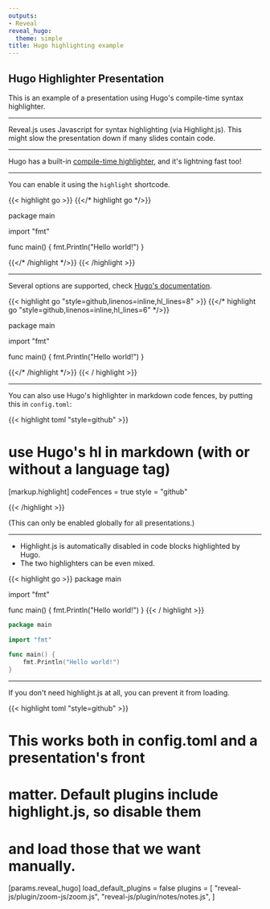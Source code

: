 ```yaml
---
outputs:
- Reveal
reveal_hugo:
  theme: simple
title: Hugo highlighting example
---
```


## Hugo Highlighter Presentation

This is an example of a presentation using Hugo's compile-time syntax highlighter.

---

Reveal.js uses Javascript for syntax highlighting (via Highlight.js). This might slow the presentation down if many slides contain code.

---

Hugo has a built-in [compile-time highlighter](https://gohugo.io/content-management/syntax-highlighting/), and it's lightning fast too!

---

You can enable it using the `highlight` shortcode.

{{< highlight go >}}
{{</* highlight go */>}}

package main
 
import "fmt"
 
func main() {
    fmt.Println("Hello world!")
}

{{</* /highlight */>}}
{{< /highlight >}}

---

Several options are supported, check [Hugo's documentation](https://gohugo.io/content-management/syntax-highlighting/).

{{< highlight go "style=github,linenos=inline,hl_lines=8" >}}
{{</* highlight go "style=github,linenos=inline,hl_lines=6" */>}}

package main
 
import "fmt"
 
func main() {
    fmt.Println("Hello world!")
}

{{</* /highlight */>}}
{{< / highlight >}}

---

You can also use Hugo's highlighter in markdown code fences, 
by putting this in `config.toml`:

{{< highlight toml "style=github" >}}

# use Hugo's hl in markdown (with or without a language tag)
[markup.highlight]
codeFences = true
style = "github"

{{< /highlight >}}

(This can only be enabled globally for all presentations.)

---

- Highlight.js is automatically disabled in code blocks highlighted by Hugo.
- The two highlighters can be even mixed.

{{< highlight go >}}
package main
 
import "fmt"
 
func main() {
    fmt.Println("Hello world!")
}
{{< / highlight >}}

```go
package main
 
import "fmt"
 
func main() {
    fmt.Println("Hello world!")
}
```

---

If you don't need highlight.js at all, you can prevent it from loading.

{{< highlight toml "style=github" >}}

# This works both in config.toml and a presentation's front
# matter. Default plugins include highlight.js, so disable them
# and load those that we want manually.

[params.reveal_hugo]
load_default_plugins = false
plugins = [
  "reveal-js/plugin/zoom-js/zoom.js",
  "reveal-js/plugin/notes/notes.js",
]
